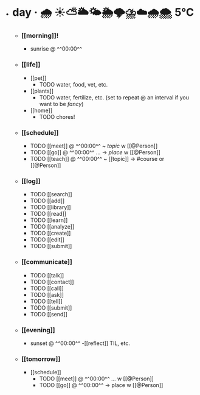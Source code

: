 - # day · 🌧 ☀️⛅🌥🌤🌦🌩⛈☁️🌧🌨 5°C
	- ### [[morning]]!
		- sunrise @ ^^00:00^^
	- ### [[life]]
		- [[pet]]
			- TODO water, food, vet, etc.
		- [[plants]]
			- TODO water, fertilize, etc. (set to repeat @ an interval if you want to be $fancy$)
		- [[home]]
			- TODO chores!
	- ### [[schedule]]
		- TODO [[meet]] @ ^^00:00^^ ~ _topic_ w [[@Person]]
		- TODO [[go]] @ ^^00:00^^ ... → _place_ w [[@Person]]
		- TODO [[teach]] @ ^^00:00^^ ~ [[topic]] → #course or [[@Person]]
	- ### [[log]]
		- TODO [[search]]
		- TODO [[add]]
		- TODO [[library]]
		- TODO [[read]] 
		- TODO [[learn]]
		- TODO [[analyze]]
		- TODO [[create]]
		- TODO [[edit]]
		- TODO [[submit]]
	- ### [[communicate]]
		- TODO [[talk]]
		- TODO [[contact]]
		- TODO [[call]]
		- TODO [[ask]]
		- TODO [[tell]]
		- TODO [[submit]]
		- TODO [[send]]
	- ### [[evening]]
		- sunset @ ^^00:00^^
		-[[reflect]] TIL, etc.
	- ### [[tomorrow]]
		- [[schedule]]
			- TODO [[meet]] @ ^^00:00^^ ... w [[@Person]]
			- TODO [[go]] @ ^^00:00^^ → place w [[@Person]]
